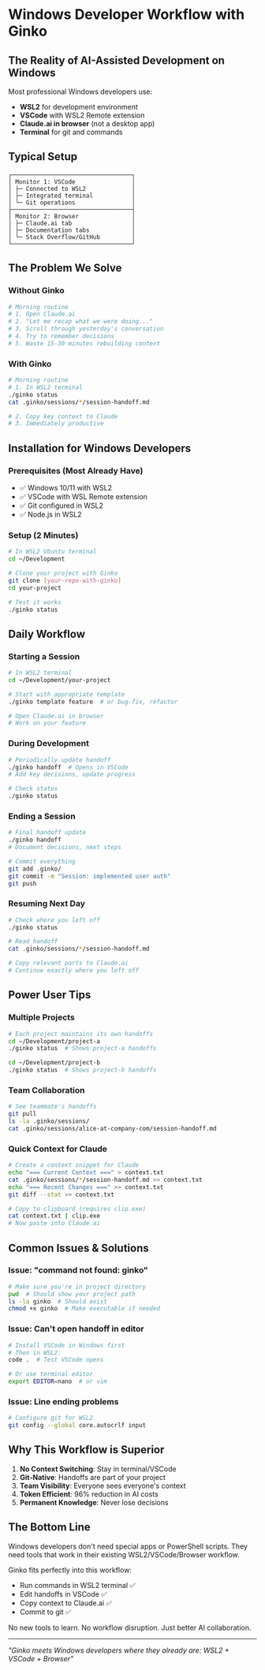# Windows Developer Workflow with Ginko

## The Reality of AI-Assisted Development on Windows

Most professional Windows developers use:
- **WSL2** for development environment
- **VSCode** with WSL2 Remote extension
- **Claude.ai in browser** (not a desktop app)
- **Terminal** for git and commands

## Typical Setup

```
┌──────────────────────────────────┐
│ Monitor 1: VSCode                │
│ ├─ Connected to WSL2             │
│ ├─ Integrated terminal           │
│ └─ Git operations                │
├──────────────────────────────────┤
│ Monitor 2: Browser               │
│ ├─ Claude.ai tab                 │
│ ├─ Documentation tabs            │
│ └─ Stack Overflow/GitHub         │
└──────────────────────────────────┘
```

## The Problem We Solve

### Without Ginko
```bash
# Morning routine
# 1. Open Claude.ai
# 2. "Let me recap what we were doing..."
# 3. Scroll through yesterday's conversation
# 4. Try to remember decisions
# 5. Waste 15-30 minutes rebuilding context
```

### With Ginko
```bash
# Morning routine
# 1. In WSL2 terminal
./ginko status
cat .ginko/sessions/*/session-handoff.md

# 2. Copy key context to Claude
# 3. Immediately productive
```

## Installation for Windows Developers

### Prerequisites (Most Already Have)
- ✅ Windows 10/11 with WSL2
- ✅ VSCode with WSL Remote extension
- ✅ Git configured in WSL2
- ✅ Node.js in WSL2

### Setup (2 Minutes)
```bash
# In WSL2 Ubuntu terminal
cd ~/Development

# Clone your project with Ginko
git clone [your-repo-with-ginko]
cd your-project

# Test it works
./ginko status
```

## Daily Workflow

### Starting a Session
```bash
# In WSL2 terminal
cd ~/Development/your-project

# Start with appropriate template
./ginko template feature  # or bug-fix, refactor

# Open Claude.ai in browser
# Work on your feature
```

### During Development
```bash
# Periodically update handoff
./ginko handoff  # Opens in VSCode
# Add key decisions, update progress

# Check status
./ginko status
```

### Ending a Session
```bash
# Final handoff update
./ginko handoff
# Document decisions, next steps

# Commit everything
git add .ginko/
git commit -m "Session: implemented user auth"
git push
```

### Resuming Next Day
```bash
# Check where you left off
./ginko status

# Read handoff
cat .ginko/sessions/*/session-handoff.md

# Copy relevant parts to Claude.ai
# Continue exactly where you left off
```

## Power User Tips

### Multiple Projects
```bash
# Each project maintains its own handoffs
cd ~/Development/project-a
./ginko status  # Shows project-a handoffs

cd ~/Development/project-b
./ginko status  # Shows project-b handoffs
```

### Team Collaboration
```bash
# See teammate's handoffs
git pull
ls -la .ginko/sessions/
cat .ginko/sessions/alice-at-company-com/session-handoff.md
```

### Quick Context for Claude
```bash
# Create a context snippet for Claude
echo "=== Current Context ===" > context.txt
cat .ginko/sessions/*/session-handoff.md >> context.txt
echo "=== Recent Changes ===" >> context.txt
git diff --stat >> context.txt

# Copy to clipboard (requires clip.exe)
cat context.txt | clip.exe
# Now paste into Claude.ai
```

## Common Issues & Solutions

### Issue: "command not found: ginko"
```bash
# Make sure you're in project directory
pwd  # Should show your project path
ls -la ginko  # Should exist
chmod +x ginko  # Make executable if needed
```

### Issue: Can't open handoff in editor
```bash
# Install VSCode in Windows first
# Then in WSL2:
code .  # Test VSCode opens

# Or use terminal editor
export EDITOR=nano  # or vim
```

### Issue: Line ending problems
```bash
# Configure git for WSL2
git config --global core.autocrlf input
```

## Why This Workflow is Superior

1. **No Context Switching**: Stay in terminal/VSCode
2. **Git-Native**: Handoffs are part of your project
3. **Team Visibility**: Everyone sees everyone's context
4. **Token Efficient**: 96% reduction in AI costs
5. **Permanent Knowledge**: Never lose decisions

## The Bottom Line

Windows developers don't need special apps or PowerShell scripts. They need tools that work in their existing WSL2/VSCode/Browser workflow.

Ginko fits perfectly into this workflow:
- Run commands in WSL2 terminal ✅
- Edit handoffs in VSCode ✅
- Copy context to Claude.ai ✅
- Commit to git ✅

No new tools to learn. No workflow disruption. Just better AI collaboration.

---

*"Ginko meets Windows developers where they already are: WSL2 + VSCode + Browser"*